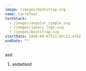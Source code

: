 ```yaml
---
image: /images/bootstrap.svg
name: Carrefour
techStack:
  - /images/angular_simple.svg
  - /images/jquery_logo.svg
  - /images/bootstrap.svg
startDate: 2020-09-07T21:09:13.478Z
endDate: ""
---
```

asd 



1. asdadasd